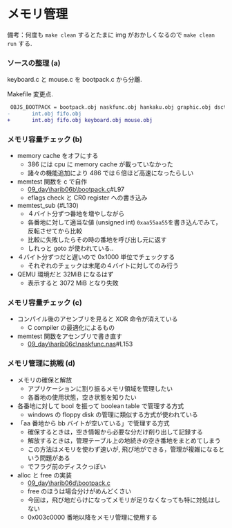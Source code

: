 # メモリ管理

備考：何度も `make clean` するとたまに img がおかしくなるので `make clean run` する.

### ソースの整理 (a)
keyboard.c と mouse.c を bootpack.c から分離.

Makefile 変更点.

```diff
 OBJS_BOOTPACK = bootpack.obj naskfunc.obj hankaku.obj graphic.obj dsctbl.obj \
-		int.obj fifo.obj
+		int.obj fifo.obj keyboard.obj mouse.obj
```

### メモリ容量チェック (b)

- memory cache をオフにする
  - 386 には cpu に memory cache が載っていなかった
  - 諸々の機能追加により 486 では６倍ほど高速になったらしい
- memtest 関数を c で自作
  - [09_day\harib06b\bootpack.c](09_day\harib06b\bootpack.c)#L97
  - eflags check と CR0 register への書き込み
- memtest_sub (#L130)
  - ４バイト分ずつ番地を増やしながら
  - 各番地に対して適当な値 (unsigned int) `0xaa55aa55`を書き込んでみて，反転させてから比較
  - 比較に失敗したらその時の番地を呼び出し元に返す
  - しれっと goto が使われている..
- ４バイト分ずつだと遅いので 0x1000 単位でチェックする
  - それぞれのチェックは末尾の４バイトに対してのみ行う
- QEMU 環境だと 32MiB になるはず
  - 表示すると 3072 MiB となり失敗

### メモリ容量チェック (c)

- コンパイル後のアセンブリを見ると XOR 命令が消えている
  - C compiler の最適化によるもの
- memtest 関数をアセンブリで書き直す
  - [09_day\harib06c\naskfunc.nas](09_day\harib06c\naskfunc.nas)#L153

### メモリ管理に挑戦 (d)

- メモリの確保と解放
  - アプリケーションに割り振るメモリ領域を管理したい
  - 各番地の使用状態，空き状態を知りたい
- 各番地に対して bool を振って boolean table で管理する方式
  - windows の floppy disk の管理に類似する方式が使われている
- 「aa 番地から bb バイトが空いている」で管理する方式
  - 確保するときは，空き情報から必要な分だけ削り出して記録する
  - 解放するときは，管理テーブル上の地続きの空き番地をまとめてしまう
  - この方法はメモリを使わず速いが, 飛び地ができる，管理が複雑になるという問題がある
  - でフラグ前のディスクっぽい
- alloc と free の実装
  - [09_day\harib06d\bootpack.c](09_day\harib06d\bootpack.c)
  - free のほうは場合分けがめんどくさい
  - 今回は，飛び地だらけになってメモリが足りなくなっても特に対処はしない
  - 0x003c0000 番地以降をメモリ管理に使用する

